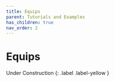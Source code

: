 ```yaml
---
title: Equips
parent: Tutorials and Examples
has_children: true
nav_order: 2
---
```


# Equips
Under Construction
{: .label .label-yellow }